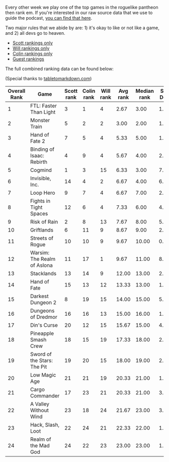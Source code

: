 Every other week we play one of the top games in the roguelike pantheon then rank em. If you're interested in our raw source data that we use to guide the podcast, [you can find that here](https://docs.google.com/spreadsheets/d/1mPCzKz2UP8r3KgRMSSi4KuuKImWZFT7KJEBENuinGTw/edit?usp=sharing).

Two major rules that we abide by are: 1) it's okay to like or not like a game, and 2) all devs go to heaven.

* [Scott rankings only](https://docs.google.com/spreadsheets/d/1wf34T9sseGKv_VtQMcjRq6WuFWj33uU9cbU4oUlZGt8/edit#gid=1410426659)
* [Will rankings only](https://docs.google.com/spreadsheets/d/1wf34T9sseGKv_VtQMcjRq6WuFWj33uU9cbU4oUlZGt8/edit#gid=73210139)
* [Colin rankings only](https://docs.google.com/spreadsheets/d/1wf34T9sseGKv_VtQMcjRq6WuFWj33uU9cbU4oUlZGt8/edit#gid=2046262583)
* [Guest rankings](https://docs.google.com/spreadsheets/d/1wf34T9sseGKv_VtQMcjRq6WuFWj33uU9cbU4oUlZGt8/edit#gid=847369508)

<!-- 
when finished:
* games that X liked more than Y
* games that X and Y agreed on perfectly
* top 'gems' = avg pod rank vs review rank
* top 'anti-gems' = avg pod rank vs review rank
-->

<!--
ongoing short lists (matching youtube playlists?):

top 3 most popular rogues
top 3 hidden gems
top 3 most widely disagreed on games (std dev)
-->


The full combined ranking data can be found below:

(Special thanks to [tabletomarkdown.com](https://tabletomarkdown.com/convert-spreadsheet-to-markdown))

| Overall Rank | Game                        | Scott rank | Colin rank | Will rank | Avg rank | Median rank | Std Dev |
| ------------ | --------------------------- | ---------- | ---------- | --------- | -------- | ----------- | ------- |
| 1            | FTL: Faster Than Light      | 3          | 1          | 4         | 2.67     | 3.00        | 1.53    |
| 2            | Monster Train               | 5          | 2          | 2         | 3.00     | 2.00        | 1.73    |
| 3            | Hand of Fate 2              | 7          | 5          | 4         | 5.33     | 5.00        | 1.53    |
| 4            | Binding of Isaac: Rebirth   | 4          | 9          | 4         | 5.67     | 4.00        | 2.89    |
| 5            | Cogmind                     | 1          | 3          | 15        | 6.33     | 3.00        | 7.57    |
| 6            | Invisible, Inc.             | 14         | 4          | 2         | 6.67     | 4.00        | 6.43    |
| 7            | Loop Hero                   | 9          | 7          | 4         | 6.67     | 7.00        | 2.52    |
| 8            | Fights in Tight Spaces      | 12         | 6          | 4         | 7.33     | 6.00        | 4.16    |
| 9            | Risk of Rain                | 2          | 8          | 13        | 7.67     | 8.00        | 5.51    |
| 10           | Griftlands                  | 6          | 11         | 9         | 8.67     | 9.00        | 2.52    |
| 11           | Streets of Rogue            | 10         | 10         | 9         | 9.67     | 10.00       | 0.58    |
| 12           | Warsim: The Realm of Aslona | 11         | 17         | 1         | 9.67     | 11.00       | 8.08    |
| 13           | Stacklands                  | 13         | 14         | 9         | 12.00    | 13.00       | 2.65    |
| 14           | Hand of Fate                | 15         | 13         | 12        | 13.33    | 13.00       | 1.53    |
| 15           | Darkest Dungeon 2           | 8          | 19         | 15        | 14.00    | 15.00       | 5.57    |
| 16           | Dungeons of Dredmor         | 16         | 16         | 13        | 15.00    | 16.00       | 1.73    |
| 17           | Din's Curse                 | 20         | 12         | 15        | 15.67    | 15.00       | 4.04    |
| 18           | Pineapple Smash Crew        | 18         | 15         | 19        | 17.33    | 18.00       | 2.08    |
| 19           | Sword of the Stars: The Pit | 19         | 20         | 15        | 18.00    | 19.00       | 2.65    |
| 20           | Low Magic Age               | 21         | 21         | 19        | 20.33    | 21.00       | 1.15    |
| 21           | Cargo Commander             | 17         | 23         | 21        | 20.33    | 21.00       | 3.06    |
| 22           | A Valley Without Wind       | 23         | 18         | 24        | 21.67    | 23.00       | 3.21    |
| 23           | Hack, Slash, Loot           | 22         | 24         | 21        | 22.33    | 22.00       | 1.53    |
| 24           | Realm of the Mad God        | 24         | 22         | 23        | 23.00    | 23.00       | 1.00    |
















